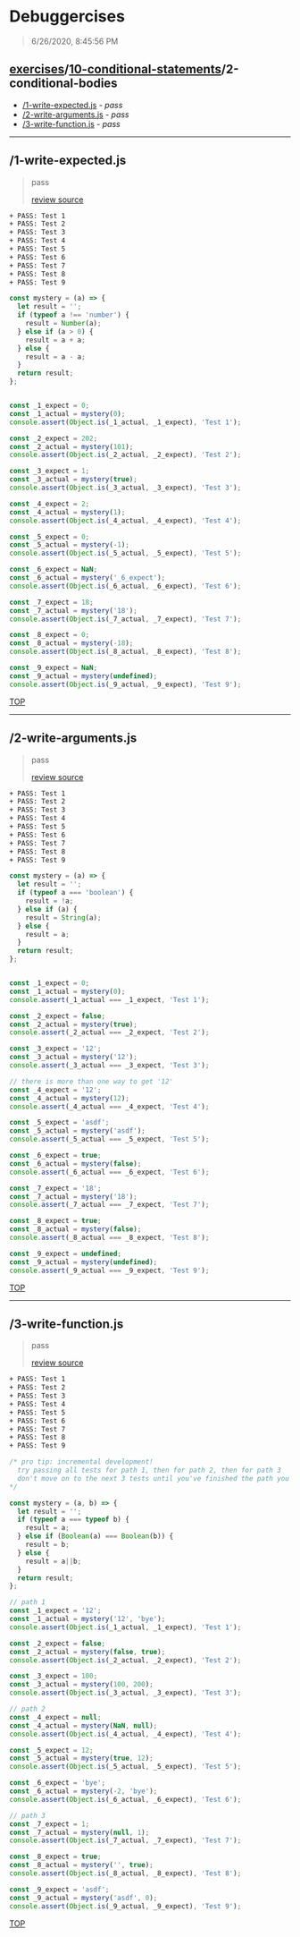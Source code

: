 # Debuggercises 

> 6/26/2020, 8:45:56 PM 

## [exercises](../../README.md)/[10-conditional-statements](../README.md)/2-conditional-bodies 

- [/1-write-expected.js](#1-write-expectedjs) - _pass_ 
- [/2-write-arguments.js](#2-write-argumentsjs) - _pass_ 
- [/3-write-function.js](#3-write-functionjs) - _pass_ 
---

## /1-write-expected.js 

> pass 
>
> [review source](../../../exercises/10-conditional-statements/2-conditional-bodies/1-write-expected.js)

```txt
+ PASS: Test 1
+ PASS: Test 2
+ PASS: Test 3
+ PASS: Test 4
+ PASS: Test 5
+ PASS: Test 6
+ PASS: Test 7
+ PASS: Test 8
+ PASS: Test 9
```

```js
const mystery = (a) => {
  let result = '';
  if (typeof a !== 'number') {
    result = Number(a);
  } else if (a > 0) {
    result = a + a;
  } else {
    result = a - a;
  }
  return result;
};


const _1_expect = 0;
const _1_actual = mystery(0);
console.assert(Object.is(_1_actual, _1_expect), 'Test 1');

const _2_expect = 202;
const _2_actual = mystery(101);
console.assert(Object.is(_2_actual, _2_expect), 'Test 2');

const _3_expect = 1;
const _3_actual = mystery(true);
console.assert(Object.is(_3_actual, _3_expect), 'Test 3');

const _4_expect = 2;
const _4_actual = mystery(1);
console.assert(Object.is(_4_actual, _4_expect), 'Test 4');

const _5_expect = 0;
const _5_actual = mystery(-1);
console.assert(Object.is(_5_actual, _5_expect), 'Test 5');

const _6_expect = NaN;
const _6_actual = mystery('_6_expect');
console.assert(Object.is(_6_actual, _6_expect), 'Test 6');

const _7_expect = 18;
const _7_actual = mystery('18');
console.assert(Object.is(_7_actual, _7_expect), 'Test 7');

const _8_expect = 0;
const _8_actual = mystery(-18);
console.assert(Object.is(_8_actual, _8_expect), 'Test 8');

const _9_expect = NaN;
const _9_actual = mystery(undefined);
console.assert(Object.is(_9_actual, _9_expect), 'Test 9');

```

[TOP](#debuggercises)

---

## /2-write-arguments.js 

> pass 
>
> [review source](../../../exercises/10-conditional-statements/2-conditional-bodies/2-write-arguments.js)

```txt
+ PASS: Test 1
+ PASS: Test 2
+ PASS: Test 3
+ PASS: Test 4
+ PASS: Test 5
+ PASS: Test 6
+ PASS: Test 7
+ PASS: Test 8
+ PASS: Test 9
```

```js
const mystery = (a) => {
  let result = '';
  if (typeof a === 'boolean') {
    result = !a;
  } else if (a) {
    result = String(a);
  } else {
    result = a;
  }
  return result;
};


const _1_expect = 0;
const _1_actual = mystery(0);
console.assert(_1_actual === _1_expect, 'Test 1');

const _2_expect = false;
const _2_actual = mystery(true);
console.assert(_2_actual === _2_expect, 'Test 2');

const _3_expect = '12';
const _3_actual = mystery('12');
console.assert(_3_actual === _3_expect, 'Test 3');

// there is more than one way to get '12'
const _4_expect = '12';
const _4_actual = mystery(12);
console.assert(_4_actual === _4_expect, 'Test 4');

const _5_expect = 'asdf';
const _5_actual = mystery('asdf');
console.assert(_5_actual === _5_expect, 'Test 5');

const _6_expect = true;
const _6_actual = mystery(false);
console.assert(_6_actual === _6_expect, 'Test 6');

const _7_expect = '18';
const _7_actual = mystery('18');
console.assert(_7_actual === _7_expect, 'Test 7');

const _8_expect = true;
const _8_actual = mystery(false);
console.assert(_8_actual === _8_expect, 'Test 8');

const _9_expect = undefined;
const _9_actual = mystery(undefined);
console.assert(_9_actual === _9_expect, 'Test 9');

```

[TOP](#debuggercises)

---

## /3-write-function.js 

> pass 
>
> [review source](../../../exercises/10-conditional-statements/2-conditional-bodies/3-write-function.js)

```txt
+ PASS: Test 1
+ PASS: Test 2
+ PASS: Test 3
+ PASS: Test 4
+ PASS: Test 5
+ PASS: Test 6
+ PASS: Test 7
+ PASS: Test 8
+ PASS: Test 9
```

```js
/* pro tip: incremental development!
  try passing all tests for path 1, then for path 2, then for path 3
  don't move on to the next 3 tests until you've finished the path you're working on
*/

const mystery = (a, b) => {
  let result = '';
  if (typeof a === typeof b) {
    result = a;
  } else if (Boolean(a) === Boolean(b)) {
    result = b;
  } else {
    result = a||b;
  }
  return result;
};

// path 1
const _1_expect = '12';
const _1_actual = mystery('12', 'bye');
console.assert(Object.is(_1_actual, _1_expect), 'Test 1');

const _2_expect = false;
const _2_actual = mystery(false, true);
console.assert(Object.is(_2_actual, _2_expect), 'Test 2');

const _3_expect = 100;
const _3_actual = mystery(100, 200);
console.assert(Object.is(_3_actual, _3_expect), 'Test 3');

// path 2
const _4_expect = null;
const _4_actual = mystery(NaN, null);
console.assert(Object.is(_4_actual, _4_expect), 'Test 4');

const _5_expect = 12;
const _5_actual = mystery(true, 12);
console.assert(Object.is(_5_actual, _5_expect), 'Test 5');

const _6_expect = 'bye';
const _6_actual = mystery(-2, 'bye');
console.assert(Object.is(_6_actual, _6_expect), 'Test 6');

// path 3
const _7_expect = 1;
const _7_actual = mystery(null, 1);
console.assert(Object.is(_7_actual, _7_expect), 'Test 7');

const _8_expect = true;
const _8_actual = mystery('', true);
console.assert(Object.is(_8_actual, _8_expect), 'Test 8');

const _9_expect = 'asdf';
const _9_actual = mystery('asdf', 0);
console.assert(Object.is(_9_actual, _9_expect), 'Test 9');

```

[TOP](#debuggercises)

